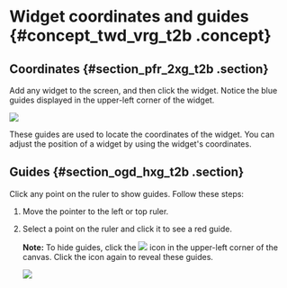 # Widget coordinates and guides {#concept_twd_vrg_t2b .concept}

## Coordinates {#section_pfr_2xg_t2b .section}

Add any widget to the screen, and then click the widget. Notice the blue guides displayed in the upper-left corner of the widget.

![](http://static-aliyun-doc.oss-cn-hangzhou.aliyuncs.com/assets/img/17373/15583471089210_en-US.png)

These guides are used to locate the coordinates of the widget. You can adjust the position of a widget by using the widget's coordinates.

## Guides {#section_ogd_hxg_t2b .section}

Click any point on the ruler to show guides. Follow these steps:

1.  Move the pointer to the left or top ruler.
2.  Select a point on the ruler and click it to see a red guide.

    **Note:** To hide guides, click the ![](http://static-aliyun-doc.oss-cn-hangzhou.aliyuncs.com/assets/img/17373/15583471089213_en-US.png) icon in the upper-left corner of the canvas. Click the icon again to reveal these guides.

    ![](images/9215_en-US.gif)


